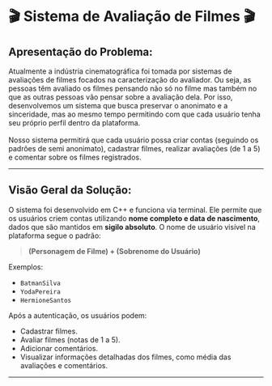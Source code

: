 # 🎬 Sistema de Avaliação de Filmes 🎬
## Apresentação do Problema: 
  Atualmente a indústria cinematográfica foi tomada por sistemas de avaliações de filmes focados na caracterização do avaliador. Ou seja, as pessoas têm avaliado os filmes pensando não só no filme mas também no que as outras pessoas vão pensar sobre a avaliação dela. Por isso, desenvolvemos um sistema que busca preservar o anonimato e a sinceridade, mas ao mesmo tempo permitindo com que cada usuário tenha seu próprio perfil dentro da plataforma. \
  \
  Nosso sistema permitirá que cada usuário possa criar contas (seguindo os padrões de semi anonimato), cadastrar filmes, realizar avaliações (de 1 a 5) e comentar sobre os filmes registrados.
  
---

## Visão Geral da Solução:
O sistema foi desenvolvido em C++ e funciona via terminal. Ele permite que os usuários criem contas utilizando **nome completo e data de nascimento**, dados que são mantidos em **sigilo absoluto**. O nome de usuário visível na plataforma segue o padrão:

> **(Personagem de Filme) + (Sobrenome do Usuário)**

Exemplos:
- `BatmanSilva`
- `YodaPereira`
- `HermioneSantos`

Após a autenticação, os usuários podem:
- Cadastrar filmes.
- Avaliar filmes (notas de 1 a 5).
- Adicionar comentários.
- Visualizar informações detalhadas dos filmes, como média das avaliações e comentários.

---
